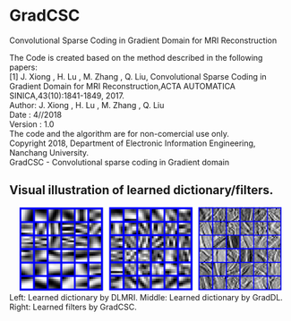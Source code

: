 # GradCSC
Convolutional Sparse Coding in Gradient Domain for MRI Reconstruction  

The Code is created based on the method described in the following papers:   
[1] J. Xiong , H. Lu , M. Zhang , Q. Liu, Convolutional Sparse Coding in Gradient Domain for MRI Reconstruction,ACTA AUTOMATICA SINICA,43(10):1841-1849, 2017.  
Author: J. Xiong , H. Lu , M. Zhang , Q. Liu   
Date : 4//2018   
Version : 1.0   
The code and the algorithm are for non-comercial use only.   
Copyright 2018, Department of Electronic Information Engineering, Nanchang University.   
GradCSC - Convolutional sparse coding in Gradient domain  

## Visual illustration of learned dictionary/filters.


<div align=center><img width="470" height="150" src="./figs/fig.png"/></div> 
Left: Learned dictionary by DLMRI. Middle: Learned dictionary by GradDL. Right: Learned filters by GradCSC.
